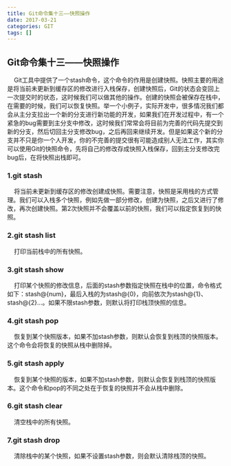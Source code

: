 ```yaml
---
title: Git命令集十三——快照操作
date: 2017-03-21
categories: GIT
tags: []
---
```

## Git命令集十三——快照操作

    Git工具中提供了一个stash命令，这个命令的作用是创建快照。快照主要的用途是将当前未更新到缓存区的修改进行入栈保存，创建快照后，Git的状态会变回上一次提交时的状态，这时候我们可以做其他的操作。创建的快照会被保存在栈中，在需要的时候，我们可以恢复快照。举一个小例子，实际开发中，很多情况我们都会从主分支拉出一个新的分支进行新功能的开发，如果我们在开发过程中，有一个紧急的bug需要到主分支中修改，这时候我们常常会将目前为完善的代码先提交到新的分支，然后切回主分支修改bug，之后再回来继续开发。但是如果这个新的分支并不只是你一个人开发，你的不完善的提交很有可能造成别人无法工作，其实你可以使用Git的快照命令，先将自己的修改存成快照入栈保存，回到主分支修改完bug后，在将快照出栈即可。

### 1.git stash

    将当前未更新到缓存区的修改创建成快照。需要注意，快照是采用栈的方式管理。我们可以入栈多个快照，例如先做一部分修改，创建为快照，之后又进行了修改，再次创建快照。第2次快照并不会覆盖以前的快照，我们可以指定恢复到的快照。

### 2.git stash list

    打印当前栈中的所有快照。

### 3.git stash show <stash>

    打印某个快照的修改信息，后面的stash参数指定快照在栈中的位置，命令格式如下：stash@{num}，最后入栈的为stash@{0}，向前依次为stash@{1}、stash@{2}...。如果不限stash参数，则默认将打印栈顶快照的信息。

### 4.git stash pop <stash>

    恢复到某个快照版本，如果不加stash参数，则默认会恢复到栈顶的快照版本。这个命令会将恢复的快照从栈中删除掉。

### 5.git stash apply <stash>

    恢复到某个快照的版本，如果不加stash参数，则默认会恢复到栈顶的快照版本。这个命令和pop的不同之处在于恢复的快照并不会从栈中删除。

### 6.git stash clear

    清空栈中的所有快照。

### 7.git stash drop <stash>

    清除栈中的某个快照，如果不设置stash参数，则会默认清除栈顶的快照。
